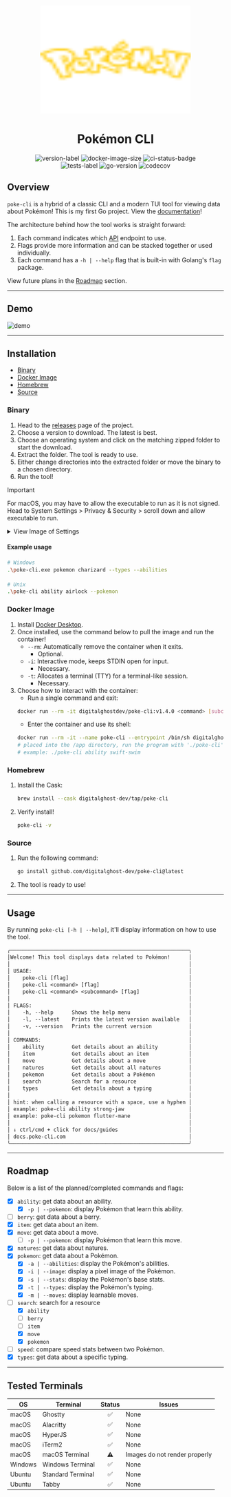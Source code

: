 <div align="center">
    <img height="250" width="350" src="pokemon.svg" alt="pokemon-logo"/>
    <h1>Pokémon CLI</h1>
    <img src="https://img.shields.io/github/v/release/digitalghost-dev/poke-cli?style=flat-square&logo=git&logoColor=FFCC00&label=Release%20Version&labelColor=EEE&color=FFCC00" alt="version-label">
    <img src="https://img.shields.io/docker/image-size/digitalghostdev/poke-cli/v1.4.0?arch=arm64&style=flat-square&logo=docker&logoColor=FFCC00&labelColor=EEE&color=FFCC00" alt="docker-image-size">
    <img src="https://img.shields.io/github/actions/workflow/status/digitalghost-dev/poke-cli/ci.yml?branch=main&style=flat-square&logo=github&logoColor=FFCC00&label=CI&labelColor=EEE&color=FFCC00" alt="ci-status-badge">
</div>
<div align="center">
    <img src="https://img.shields.io/github/actions/workflow/status/digitalghost-dev/poke-cli/go_test.yml?style=flat-square&logo=go&logoColor=00ADD8&label=Tests&labelColor=EEE&color=00ADD8" alt="tests-label">
    <img src="https://img.shields.io/github/go-mod/go-version/digitalghost-dev/poke-cli?style=flat-square&logo=Go&labelColor=EEE&color=00ADD8" alt="go-version"/>
    <img src="https://img.shields.io/codecov/c/github/digitalghost-dev/poke-cli?token=05GBSAOQIT&style=flat-square&logo=codecov&logoColor=00ADD8&labelColor=EEE&color=00ADD8" alt="codecov"/>
</div>

## Overview
`poke-cli` is a hybrid of a classic CLI and a modern TUI tool for viewing data about Pokémon! This is my first Go project.
View the [documentation](https://docs.poke-cli.com)!

The architecture behind how the tool works is straight forward:
1. Each command indicates which [API](https://pokeapi.co/) endpoint to use.
2. Flags provide more information and can be stacked together or used individually.
3. Each command has a `-h | --help` flag that is built-in with Golang's `flag` package.

View future plans in the [Roadmap](#roadmap) section.

---
## Demo
![demo](https://poke-cli-s3-bucket.s3.us-west-2.amazonaws.com/demo-v1.3.3.gif)

---
## Installation

* [Binary](#binary)
* [Docker Image](#docker-image)
* [Homebrew](#homebrew)
* [Source](#source)

### Binary

1. Head to the [releases](https://github.com/digitalghost-dev/poke-cli/releases) page of the project.
2. Choose a version to download. The latest is best.
3. Choose an operating system and click on the matching zipped folder to start the download.
4. Extract the folder. The tool is ready to use.
5. Either change directories into the extracted folder or move the binary to a chosen directory.
6. Run the tool!

> [!IMPORTANT]
> For macOS, you may have to allow the executable to run as it is not signed. Head to System Settings > Privacy & Security > scroll down and allow executable to run.

<details>

<summary>View Image of Settings</summary>

![settings](https://poke-cli-s3-bucket.s3.us-west-2.amazonaws.com/macos_privacy_settings.png)

</details>


 #### Example usage
  ```bash
  # Windows
  .\poke-cli.exe pokemon charizard --types --abilities
   
  # Unix
  .\poke-cli ability airlock --pokemon
  ```

### Docker Image

1. Install [Docker Desktop](https://www.docker.com/products/docker-desktop/).
2. Once installed, use the command below to pull the image and run the container!
   * `--rm`: Automatically remove the container when it exits. 
     * Optional.
   * `-i`: Interactive mode, keeps STDIN open for input.
     * Necessary.
   * `-t`: Allocates a terminal (TTY) for a terminal-like session.
     * Necessary.
3. Choose how to interact with the container:
   * Run a single command and exit:
    ```bash
    docker run --rm -it digitalghostdev/poke-cli:v1.4.0 <command> [subcommand] flag]
    ```
   * Enter the container and use its shell:
    ```bash
    docker run --rm -it --name poke-cli --entrypoint /bin/sh digitalghostdev/poke-cli:v1.4.0 -c "cd /app && exec sh"
   # placed into the /app directory, run the program with './poke-cli'
   # example: ./poke-cli ability swift-swim
    ```
   
### Homebrew
1. Install the Cask:
    ```bash
    brew install --cask digitalghost-dev/tap/poke-cli
    ````
2. Verify install!
    ```bash
    poke-cli -v
    ```

### Source

1. Run the following command:
   ```bash
   go install github.com/digitalghost-dev/poke-cli@latest
   ```
2. The tool is ready to use!

---
## Usage
By running `poke-cli [-h | --help]`, it'll display information on how to use the tool. 
```
╭──────────────────────────────────────────────────────────╮
│Welcome! This tool displays data related to Pokémon!      │
│                                                          │
│ USAGE:                                                   │
│    poke-cli [flag]                                       │
│    poke-cli <command> [flag]                             │
│    poke-cli <command> <subcommand> [flag]                │
│                                                          │
│ FLAGS:                                                   │
│    -h, --help      Shows the help menu                   │
│    -l, --latest    Prints the latest version available   │
│    -v, --version   Prints the current version            │
│                                                          │
│ COMMANDS:                                                │
│    ability         Get details about an ability          │
│    item            Get details about an item             │
│    move            Get details about a move              │
│    natures         Get details about all natures         │
│    pokemon         Get details about a Pokémon           │
│    search          Search for a resource                 │
│    types           Get details about a typing            │
│                                                          │
│ hint: when calling a resource with a space, use a hyphen │
│ example: poke-cli ability strong-jaw                     │
│ example: poke-cli pokemon flutter-mane                   │
│                                                          │
│ ↓ ctrl/cmd + click for docs/guides                       │
│ docs.poke-cli.com                                        │
╰──────────────────────────────────────────────────────────╯
```

---

## Roadmap
Below is a list of the planned/completed commands and flags:

- [x] `ability`: get data about an ability.
    - [x] `-p | --pokemon`: display Pokémon that learn this ability.
- [ ] `berry`: get data about a berry.
- [x] `item`: get data about an item.
- [x] `move`: get data about a move.
    - [ ] `-p | --pokemon`: display Pokémon that learn this move.
- [x] `natures`: get data about natures.
- [x] `pokemon`: get data about a Pokémon.
    - [x] `-a | --abilities`: display the Pokémon's abilities.
    - [x] `-i | --image`: display a pixel image of the Pokémon.
    - [x] `-s | --stats`: display the Pokémon's base stats.
    - [x] `-t | --types`: display the Pokémon's typing.
    - [x] `-m | --moves`: display learnable moves.
- [ ] `search`: search for a resource 
    - [x] `ability`
    - [ ] `berry`
    - [ ] `item`
    - [x] `move`
    - [x] `pokemon`
- [ ] `speed`: compare speed stats between two Pokémon.
- [x] `types`: get data about a specific typing.

---
## Tested Terminals
| OS      | Terminal          | Status | Issues                        |
|---------|-------------------|:------:|-------------------------------|
| macOS   | Ghostty           |   ✅    | None                          | 
| macOS   | Alacritty         |   ✅    | None                          |
| macOS   | HyperJS           |   ✅    | None                          |
| macOS   | iTerm2            |   ✅    | None                          |
| macOS   | macOS Terminal    |   ⚠️   | Images do not render properly |
| Windows | Windows Terminal  |   ✅    | None                          |
| Ubuntu  | Standard Terminal |   ✅    | None                          |
| Ubuntu  | Tabby             |   ✅    | None                          |
